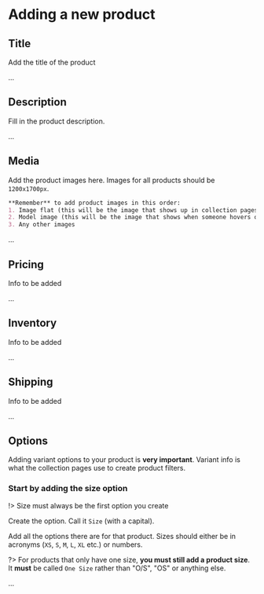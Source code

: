 # Adding a new product

## Title

Add the title of the product

...
## Description

Fill in the product description.

...
## Media

Add the product images here. Images for all products should be `1200x1700px`.

```md
**Remember** to add product images in this order:
1. Image flat (this will be the image that shows up in collection pages)
2. Model image (this will be the image that shows when someone hovers over the product on collection pages)
3. Any other images
```

...
## Pricing

Info to be added 

...
## Inventory

Info to be added

...
## Shipping

Info to be added

...
## Options

Adding variant options to your product is **very important**. Variant info is what the collection pages use to create product filters.

### Start by adding the size option

!> Size must always be the first option you create

Create the option. Call it `Size` (with a capital).

Add all the options there are for that product. Sizes should either be in acronyms (`XS`, `S`, `M`, `L`, `XL` etc.) or numbers.

?> For products that only have one size, **you must still add a product size**. It **must** be called `One Size` rather than "O/S", "OS" or anything else.

...

